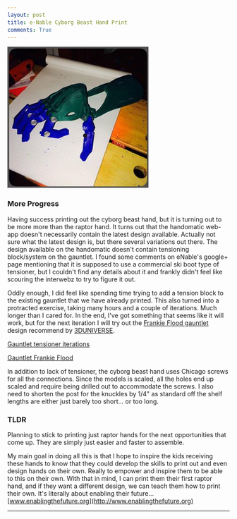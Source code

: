 ```yaml
---
layout: post
title: e-Nable Cyborg Beast Hand Print
comments: True
---
```


![Cyborg Beast hand](https://github.com/tanju-b/tanju-b.github.io/blob/master/_posts/Images/Cyborg-Hand-print.jpg?raw=true "Cyborg Beast hand print")

### More Progress
Having success printing out the cyborg beast hand, but it is turning out to be more more than the raptor hand.  It turns out that the handomatic web-app doesn't necessarily contain the latest design available.  Actually not sure what the latest design is, but there several variations out there.   The design available on the handomatic doesn't contain tensioning block/system on the gauntlet.   I found some comments on eNable's google+ page mentioning that it is supposed to use a commercial ski boot type of tensioner, but I couldn't find any details about it and frankly didn't feel like scouring the interwebz to try to figure it out.

Oddly enough, I did feel like spending time trying to add a tension block to the existing gauntlet that we have already printed.  This also turned into a protracted exercise, taking many hours and a couple of iterations.  Much longer than I cared for.  In the end, I've got something that seems like it will work, but for the next iteration I will try out the [Frankie Flood gauntlet](http://www.thingiverse.com/thing:267198) design recommend by [3DUNIVERSE](http://shop3duniverse.com/collections/3d-printable-kits/products/e-nable-hand-assembly-materials-kit-cyborg-beast-edition).


[Gauntlet tensioner iterations](https://github.com/tanju-b/tanju-b.github.io/blob/master/_posts/Images/Adding-tensioner.png?raw=true "Adding Tensioner")

[Gauntlet Frankie Flood](https://github.com/tanju-b/tanju-b.github.io/blob/master/_posts/Images/FFlood-design.JPG?raw=true "Gauntlet Frankie Flood")

In addition to lack of tensioner, the cyborg beast hand uses Chicago screws for all the connections.  Since the models is scaled, all the holes end up scaled and require being drilled out to accommodate the screws.   I also need to shorten the post for the knuckles by 1/4" as standard off the shelf lengths are either just barely too short... or too long.


### TLDR
Planning to stick to printing just raptor hands for the next opportunities that come up.  They are simply just easier and faster to assemble.


My main goal in doing all this is that I hope to inspire the kids receiving these hands to know that they could develop the skills to print out and even design hands on their own.  Really to empower and inspire them to be able to this on their own.  With that in mind, I can print them their first raptor hand, and if they want a different design, we can teach them how to print their own.  It's literally about enabling their future... [www.enablingthefuture.org](http://www.enablingthefuture.org)


***
